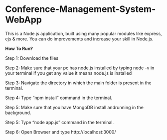 # Conference-Management-System-WebApp
This is a Node.js application, built using many popular modules like express, ejs &amp; more. You can do improvements and increase your skill in Node.js.

**How To Run?**

Step 1: Download the files

Step 2: Make sure that your pc has node.js installed by typing node -v in your terminal if you get any value it means node.js is installed

Step 3: Navigate the directory in which the main folder is present in the terminal.

Step 4: Type “npm install” command in the terminal.

Step 5: Make sure that you have MongoDB install andrunning in the background.

Step 5: Type “node app.js” command in the terminal.

Step 6: Open Browser and type http://localhost:3000/

